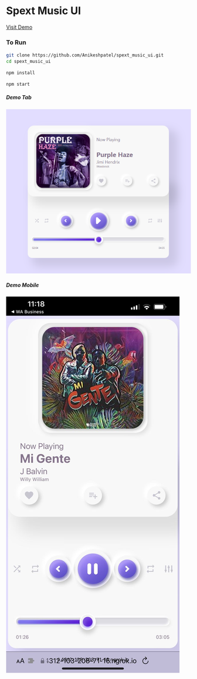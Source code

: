 # Spext Music UI

[Visit Demo](https://spext-music-ui.web.app)

### To Run

```bash
git clone https://github.com/Anikeshpatel/spext_music_ui.git
cd spext_music_ui
```

```bash
npm install
```

```bash
npm start
```

##### Demo Tab
![Tab](https://github.com/Anikeshpatel/spext_music_ui/raw/master/ss/Screenshot%202021-12-04%20112407.png)

##### Demo Mobile
![Tab](https://github.com/Anikeshpatel/spext_music_ui/raw/master/ss/WhatsApp%20Image%202021-12-04%20at%2011.18.50%20AM.jpeg)
